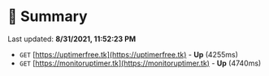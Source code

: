 # 📖 Summary
Last updated: **8/31/2021, 11:52:23 PM**

- `GET` [https://uptimerfree.tk](https://uptimerfree.tk) - **Up** (4255ms)
- `GET` [https://monitoruptimer.tk](https://monitoruptimer.tk) - **Up** (4740ms)
